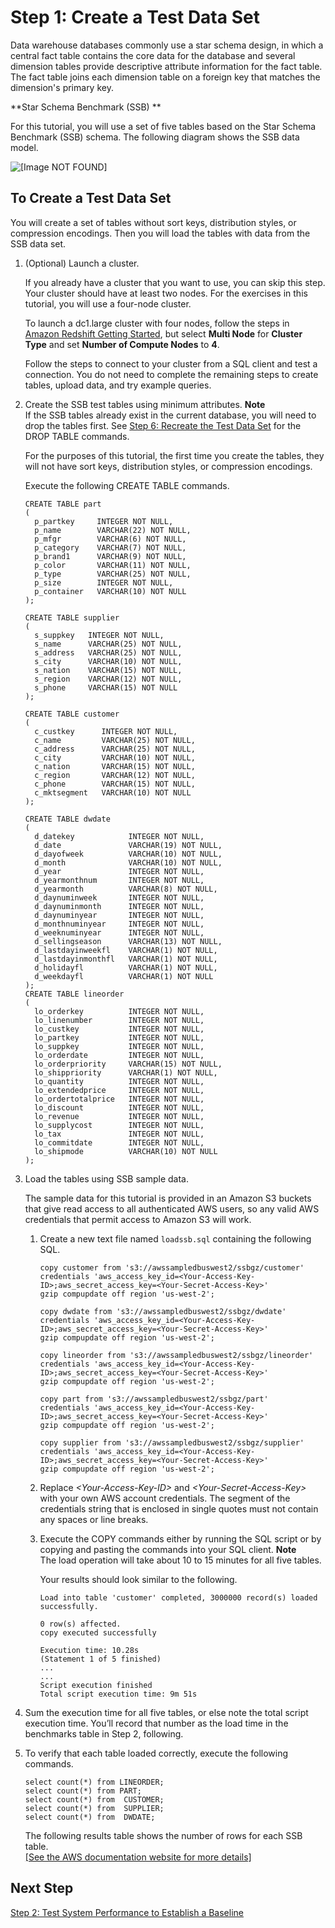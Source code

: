 # Step 1: Create a Test Data Set<a name="tutorial-tuning-tables-create-test-data"></a>

Data warehouse databases commonly use a star schema design, in which a central fact table contains the core data for the database and several dimension tables provide descriptive attribute information for the fact table\. The fact table joins each dimension table on a foreign key that matches the dimension's primary key\. 

**Star Schema Benchmark \(SSB\) **

For this tutorial, you will use a set of five tables based on the Star Schema Benchmark \(SSB\) schema\. The following diagram shows the SSB data model\. 

![\[Image NOT FOUND\]](http://docs.aws.amazon.com/redshift/latest/dg/images/tutorial-optimize-tables-ssb-data-model.png)

## To Create a Test Data Set<a name="tutorial-tuning-tables-to-create-test-data"></a>

You will create a set of tables without sort keys, distribution styles, or compression encodings\. Then you will load the tables with data from the SSB data set\.

1. \(Optional\) Launch a cluster\.

   If you already have a cluster that you want to use, you can skip this step\. Your cluster should have at least two nodes\. For the exercises in this tutorial, you will use a four\-node cluster\.

   To launch a dc1\.large cluster with four nodes, follow the steps in [Amazon Redshift Getting Started](https://docs.aws.amazon.com/redshift/latest/gsg/), but select **Multi Node** for **Cluster Type** and set **Number of Compute Nodes** to **4**\.

   Follow the steps to connect to your cluster from a SQL client and test a connection\. You do not need to complete the remaining steps to create tables, upload data, and try example queries\. 

1. Create the SSB test tables using minimum attributes\.
**Note**  
If the SSB tables already exist in the current database, you will need to drop the tables first\. See [Step 6: Recreate the Test Data Set](tutorial-tuning-tables-recreate-test-data.md) for the DROP TABLE commands\.

   For the purposes of this tutorial, the first time you create the tables, they will not have sort keys, distribution styles, or compression encodings\. 

   Execute the following CREATE TABLE commands\. 

   ```
   CREATE TABLE part 
   (
     p_partkey     INTEGER NOT NULL,
     p_name        VARCHAR(22) NOT NULL,
     p_mfgr        VARCHAR(6) NOT NULL,
     p_category    VARCHAR(7) NOT NULL,
     p_brand1      VARCHAR(9) NOT NULL,
     p_color       VARCHAR(11) NOT NULL,
     p_type        VARCHAR(25) NOT NULL,
     p_size        INTEGER NOT NULL,
     p_container   VARCHAR(10) NOT NULL
   );
   
   CREATE TABLE supplier 
   (
     s_suppkey   INTEGER NOT NULL,
     s_name      VARCHAR(25) NOT NULL,
     s_address   VARCHAR(25) NOT NULL,
     s_city      VARCHAR(10) NOT NULL,
     s_nation    VARCHAR(15) NOT NULL,
     s_region    VARCHAR(12) NOT NULL,
     s_phone     VARCHAR(15) NOT NULL
   );
   
   CREATE TABLE customer 
   (
     c_custkey      INTEGER NOT NULL,
     c_name         VARCHAR(25) NOT NULL,
     c_address      VARCHAR(25) NOT NULL,
     c_city         VARCHAR(10) NOT NULL,
     c_nation       VARCHAR(15) NOT NULL,
     c_region       VARCHAR(12) NOT NULL,
     c_phone        VARCHAR(15) NOT NULL,
     c_mktsegment   VARCHAR(10) NOT NULL
   );
   
   CREATE TABLE dwdate 
   (
     d_datekey            INTEGER NOT NULL,
     d_date               VARCHAR(19) NOT NULL,
     d_dayofweek          VARCHAR(10) NOT NULL,
     d_month              VARCHAR(10) NOT NULL,
     d_year               INTEGER NOT NULL,
     d_yearmonthnum       INTEGER NOT NULL,
     d_yearmonth          VARCHAR(8) NOT NULL,
     d_daynuminweek       INTEGER NOT NULL,
     d_daynuminmonth      INTEGER NOT NULL,
     d_daynuminyear       INTEGER NOT NULL,
     d_monthnuminyear     INTEGER NOT NULL,
     d_weeknuminyear      INTEGER NOT NULL,
     d_sellingseason      VARCHAR(13) NOT NULL,
     d_lastdayinweekfl    VARCHAR(1) NOT NULL,
     d_lastdayinmonthfl   VARCHAR(1) NOT NULL,
     d_holidayfl          VARCHAR(1) NOT NULL,
     d_weekdayfl          VARCHAR(1) NOT NULL
   );
   CREATE TABLE lineorder 
   (
     lo_orderkey          INTEGER NOT NULL,
     lo_linenumber        INTEGER NOT NULL,
     lo_custkey           INTEGER NOT NULL,
     lo_partkey           INTEGER NOT NULL,
     lo_suppkey           INTEGER NOT NULL,
     lo_orderdate         INTEGER NOT NULL,
     lo_orderpriority     VARCHAR(15) NOT NULL,
     lo_shippriority      VARCHAR(1) NOT NULL,
     lo_quantity          INTEGER NOT NULL,
     lo_extendedprice     INTEGER NOT NULL,
     lo_ordertotalprice   INTEGER NOT NULL,
     lo_discount          INTEGER NOT NULL,
     lo_revenue           INTEGER NOT NULL,
     lo_supplycost        INTEGER NOT NULL,
     lo_tax               INTEGER NOT NULL,
     lo_commitdate        INTEGER NOT NULL,
     lo_shipmode          VARCHAR(10) NOT NULL
   );
   ```

1. Load the tables using SSB sample data\.

   The sample data for this tutorial is provided in an Amazon S3 buckets that give read access to all authenticated AWS users, so any valid AWS credentials that permit access to Amazon S3 will work\. 

   1. Create a new text file named `loadssb.sql` containing the following SQL\.

      ```
      copy customer from 's3://awssampledbuswest2/ssbgz/customer' 
      credentials 'aws_access_key_id=<Your-Access-Key-ID>;aws_secret_access_key=<Your-Secret-Access-Key>' 
      gzip compupdate off region 'us-west-2';
      
      copy dwdate from 's3://awssampledbuswest2/ssbgz/dwdate' 
      credentials 'aws_access_key_id=<Your-Access-Key-ID>;aws_secret_access_key=<Your-Secret-Access-Key>' 
      gzip compupdate off region 'us-west-2';
      
      copy lineorder from 's3://awssampledbuswest2/ssbgz/lineorder' 
      credentials 'aws_access_key_id=<Your-Access-Key-ID>;aws_secret_access_key=<Your-Secret-Access-Key>'
      gzip compupdate off region 'us-west-2';
      
      copy part from 's3://awssampledbuswest2/ssbgz/part' 
      credentials 'aws_access_key_id=<Your-Access-Key-ID>;aws_secret_access_key=<Your-Secret-Access-Key>'
      gzip compupdate off region 'us-west-2';
      
      copy supplier from 's3://awssampledbuswest2/ssbgz/supplier' 
      credentials 'aws_access_key_id=<Your-Access-Key-ID>;aws_secret_access_key=<Your-Secret-Access-Key>'
      gzip compupdate off region 'us-west-2';
      ```

   1. Replace *<Your\-Access\-Key\-ID>* and *<Your\-Secret\-Access\-Key>* with your own AWS account credentials\. The segment of the credentials string that is enclosed in single quotes must not contain any spaces or line breaks\. 

   1. Execute the COPY commands either by running the SQL script or by copying and pasting the commands into your SQL client\. 
**Note**  
The load operation will take about 10 to 15 minutes for all five tables\. 

      Your results should look similar to the following\. 

      ```
      Load into table 'customer' completed, 3000000 record(s) loaded successfully.
      
      0 row(s) affected.
      copy executed successfully
      
      Execution time: 10.28s
      (Statement 1 of 5 finished)
      ...
      ...
      Script execution finished
      Total script execution time: 9m 51s
      ```

1. Sum the execution time for all five tables, or else note the total script execution time\. You’ll record that number as the load time in the benchmarks table in Step 2, following\. 

1. To verify that each table loaded correctly, execute the following commands\. 

   ```
   select count(*) from LINEORDER;
   select count(*) from PART;
   select count(*) from  CUSTOMER;
   select count(*) from  SUPPLIER;
   select count(*) from  DWDATE;
   ```

   The following results table shows the number of rows for each SSB table\.    
[\[See the AWS documentation website for more details\]](http://docs.aws.amazon.com/redshift/latest/dg/tutorial-tuning-tables-create-test-data.html)

## Next Step<a name="next-step-test-performance"></a>

[Step 2: Test System Performance to Establish a Baseline](tutorial-tuning-tables-test-performance.md)